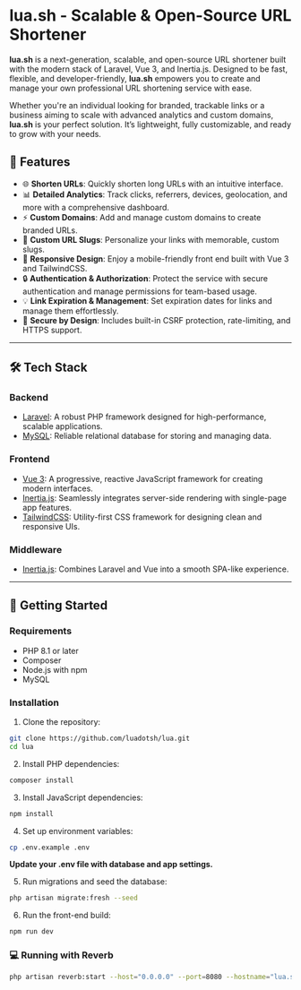 # lua.sh - Scalable & Open-Source URL Shortener

**lua.sh** is a next-generation, scalable, and open-source URL shortener built with the modern stack of Laravel, Vue 3, and Inertia.js. Designed to be fast, flexible, and developer-friendly, **lua.sh** empowers you to create and manage your own professional URL shortening service with ease.

Whether you're an individual looking for branded, trackable links or a business aiming to scale with advanced analytics and custom domains, **lua.sh** is your perfect solution. It’s lightweight, fully customizable, and ready to grow with your needs.

## 🌟 Features

- 🌐 **Shorten URLs**: Quickly shorten long URLs with an intuitive interface.
- 📊 **Detailed Analytics**: Track clicks, referrers, devices, geolocation, and more with a comprehensive dashboard.
- ⚡ **Custom Domains**: Add and manage custom domains to create branded URLs.
- 🔗 **Custom URL Slugs**: Personalize your links with memorable, custom slugs.
- 📱 **Responsive Design**: Enjoy a mobile-friendly front end built with Vue 3 and TailwindCSS.
- 🔒 **Authentication & Authorization**: Protect the service with secure authentication and manage permissions for team-based usage.
- 💡 **Link Expiration & Management**: Set expiration dates for links and manage them effortlessly.
- 🔐 **Secure by Design**: Includes built-in CSRF protection, rate-limiting, and HTTPS support.

---

## 🛠️ Tech Stack

### **Backend**
- [Laravel](https://laravel.com/): A robust PHP framework designed for high-performance, scalable applications.
- [MySQL](https://www.mysql.com/): Reliable relational database for storing and managing data.

### **Frontend**
- [Vue 3](https://vuejs.org/): A progressive, reactive JavaScript framework for creating modern interfaces.
- [Inertia.js](https://inertiajs.com/): Seamlessly integrates server-side rendering with single-page app features.
- [TailwindCSS](https://tailwindcss.com/): Utility-first CSS framework for designing clean and responsive UIs.

### **Middleware**
- [Inertia.js](https://inertiajs.com/): Combines Laravel and Vue into a smooth SPA-like experience.

---

## 🚀 Getting Started

### Requirements
- PHP 8.1 or later
- Composer
- Node.js with npm
- MySQL

### Installation

1. Clone the repository:
```bash
git clone https://github.com/luadotsh/lua.git
cd lua
```

2. Install PHP dependencies:
```bash
composer install
```

3. Install JavaScript dependencies:
```bash
npm install
```

4. Set up environment variables:
```bash
cp .env.example .env
```

**Update your .env file with database and app settings.**

5. Run migrations and seed the database:
```bash
php artisan migrate:fresh --seed
```

6. Run the front-end build:
```bash
npm run dev
```
### 💻 Running with Reverb

```bash
php artisan reverb:start --host="0.0.0.0" --port=8080 --hostname="lua.sh.test"
```
